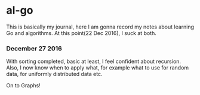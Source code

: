 # al-go

This is basically my journal, here I am gonna record my notes about learning Go and algorithms.
At this point(22 Dec 2016), I suck at both.

### December 27 2016

With sorting completed, basic at least, I feel confident about recursion. Also, I now know
when to apply what, for example what to use for random data, for uniformly distributed data etc.

On to Graphs!
